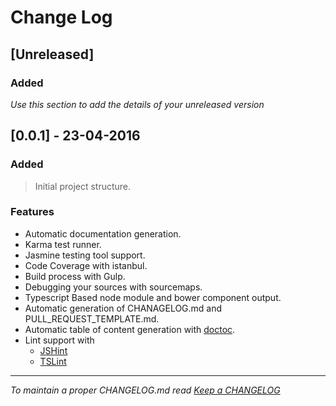 # Change Log

## [Unreleased]

### Added

*Use this section to add the details of your unreleased version*

## [0.0.1] - 23-04-2016

### Added
> Initial project structure.

### Features
- Automatic documentation generation.
- Karma test runner.
- Jasmine
 testing tool support.
- Code Coverage with istanbul.
- Build process with Gulp.
- Debugging your sources with sourcemaps.
- Typescript Based node module and bower component output.
- Automatic generation of CHANAGELOG.md and PULL_REQUEST_TEMPLATE.md.
- Automatic table of content generation with [doctoc](https://github.com/thlorenz/doctoc).
- Lint support with
  - [JSHint](http://jshint.com/)
  - [TSLint](https://www.npmjs.com/package/tslint)
  

---
*To maintain a proper CHANGELOG.md read [Keep a CHANGELOG](http://keepachangelog.com/)*
